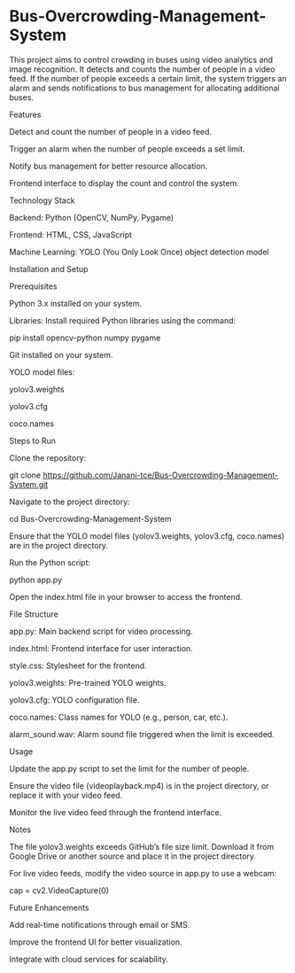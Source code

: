 # Bus-Overcrowding-Management-System
This project aims to control crowding in buses using video analytics and image recognition. It detects and counts the number of people in a video feed. If the number of people exceeds a certain limit, the system triggers an alarm and sends notifications to bus management for allocating additional buses.

Features

Detect and count the number of people in a video feed.

Trigger an alarm when the number of people exceeds a set limit.

Notify bus management for better resource allocation.

Frontend interface to display the count and control the system.

Technology Stack

Backend: Python (OpenCV, NumPy, Pygame)

Frontend: HTML, CSS, JavaScript

Machine Learning: YOLO (You Only Look Once) object detection model

Installation and Setup

Prerequisites

Python 3.x installed on your system.

Libraries: Install required Python libraries using the command:

pip install opencv-python numpy pygame

Git installed on your system.

YOLO model files:

yolov3.weights

yolov3.cfg

coco.names

Steps to Run

Clone the repository:

git clone https://github.com/Janani-tce/Bus-Overcrowding-Management-System.git

Navigate to the project directory:

cd Bus-Overcrowding-Management-System

Ensure that the YOLO model files (yolov3.weights, yolov3.cfg, coco.names) are in the project directory.

Run the Python script:

python app.py

Open the index.html file in your browser to access the frontend.

File Structure

app.py: Main backend script for video processing.

index.html: Frontend interface for user interaction.

style.css: Stylesheet for the frontend.

yolov3.weights: Pre-trained YOLO weights.

yolov3.cfg: YOLO configuration file.

coco.names: Class names for YOLO (e.g., person, car, etc.).

alarm_sound.wav: Alarm sound file triggered when the limit is exceeded.

Usage

Update the app.py script to set the limit for the number of people.

Ensure the video file (videoplayback.mp4) is in the project directory, or replace it with your video feed.

Monitor the live video feed through the frontend interface.

Notes

The file yolov3.weights exceeds GitHub’s file size limit. Download it from Google Drive or another source and place it in the project directory.

For live video feeds, modify the video source in app.py to use a webcam:

cap = cv2.VideoCapture(0)

Future Enhancements

Add real-time notifications through email or SMS.

Improve the frontend UI for better visualization.

Integrate with cloud services for scalability.


